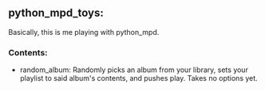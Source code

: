 ## python_mpd_toys:

Basically, this is me playing with python_mpd.

### Contents:

* random_album: Randomly picks an album from your library, sets your playlist to said album's contents, and pushes play. Takes no options yet.
